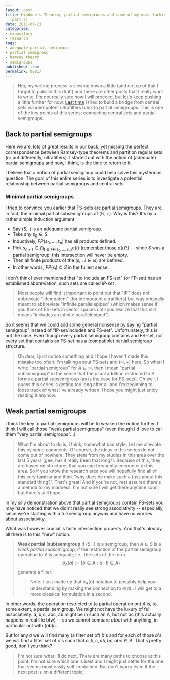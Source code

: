 ```yaml
---
layout: post
title: Hindman’s Theorem, partial semigroups and some of my most lacking intuitions
  (part 7)
date: 2011-09-21
categories:
- expository
- research
tags:
- adequate partial semigroup
- partial semigroup
- Ramsey theory
- semigroups
published: true
permalink: 0081/
---
```


> Hm, my writing process is slowing down a little (and on top of that I forgot to publish this draft) and there are other posts that I really want to write. I'm not really sure how I will proceed, but let's keep pushing a little further for now. [Last time](/0080/) I tried to build a bridge from central sets via idempotent ultrafilters back to partial semigroups. This is one of the key points of this series: connecting central sets and partial semigroups.

## Back to partial semigroups

Here we are, lots of great results in our back, yet missing the perfect correspondence between Ramsey-type theorems and partition regular sets (or put differently, ultrafilters). I started out with the notion of (adequate) partial semigroups and now, I think, is the time to return to it.

I believe that a notion of partial semigroup could help solve this mysterious question. The goal of this entire series is to investigate a potential relationship between partial semigroups and central sets.

### Minimal partial semigroups

[I tried to convince you earlier](/0077/) that FS-sets are partial semigroups. They are, in fact, the minimal partial subsemigroups of $(\mathbb{N},+)$. Why is this? It's by a rather simple induction argument

*   Say $(S,\cdot)$ is an adequate partial semigroup.
*   Take any $s_ 0\in S$.
*   Inductively, $FP(s_ 0,\ldots, s_ n)$ has all products defined.
*   Pick $s_ {n+1} \in \bigcap_ {t \in FP(s_ 0,\ldots,s_ n)} \sigma(t)$ ([remember those $\sigma(t)$?](/0076/)) -- since $S$ was a partial semigroup, this intersection will never be empty.
*   Then all finite products of the $(s_ i : i\in \omega)$ are defined.
*   In other words, $FP(s_ i) \subseteq S$ in the fullest sense.

I don't think I ever mentioned that "to include an FS-set" (or FP-set) has an established abbreviation; such sets are called _IP-set_ .

> Most people will find it important to point out that "IP" does not abbreviate "idempotent" (for idempotent ultrafilters) but was originally meant to abbreviate "infinite parallelepiped" (which makes sense if you think of FS-sets in vector spaces until you realize that this still means "includes an infinite parallelepiped").

So it seems that we could add some general nonsense by saying "partial semigroup" instead of "IP-set/includes and FS-set". Unfortunately, this is not the case. Even though every partial semigroup contains and FS-set, not every set that contains an FS-set has a (compatible) partial semigroup structure.

> Oh dear, I just notice something and I hope I haven't made this mistake too often. I'm talking about FS-sets and $(\mathbb{N},+)$ here. So when I write "partial semigroup" for $A\subseteq \mathbb{N}$, then I mean "partial subsemigroup" in the sense that the usual addition restricted to $A$ forms a partial subsemigroup (as is the case for FS-sets). Oh well, I guess this series is getting too long after all and I'm beginning to loose track of what I've already written. I hope you might just enjoy reading it anyhow.

## Weak partial semigroups

I think the key to partial semigroups will be to weaken the notion further. I think I will call those "weak partial semigroups" (even though I'd love to call them "very partial semigroups"...).

> What I'm about to do is, I think, somewhat bad style. Let me alleviate this by some comments. Of course, the ideas in this series do not come out of nowhere. They stem from my studies in this area over the last 5 years (gee, has it really been that long?). Because of this, they are based on structures that you can frequently encounter in this area. So if you know the research area you will hopefully find all of this very familiar and think "why does he make such a fuss about this standard thing?". That's great! And if you're not, rest assured there's a method to my madness. I'm not sure I will get there anytime soon, but there's still hope.

In my silly demonstration above that partial semigroups contain FS-sets you may have noticed that we didn't really see strong associativity -- especially, since we're starting with a full semigroup anyway and have no worries about associativity.

What was however crucial is finite intersection property. And that's already all there is to this "new" notion.

> **Weak partial (sub)semigroup** If $(S,\cdot)$ is a semigroup, then $A\subseteq S$ is a _weak partial subsemigroup_, if the restriction of the partial semigroup operation to $A$ is adequate, i.e., the sets of the form  
>  $$ \sigma_ A(a) := \{ b\in A : a\cdot b \in A\}$$ generate a filter.
>
> > Note: I just made up that $\sigma_ A(a)$ notation to possibly help your understanding by making the connection to $\sigma(a)$.. I will get to a more classical formulation in a second.

In other words, the operation restricted to (a partial operation on) $A$ is, to some extent, a partial semigroup. We might not have the luxury of full associativity: a, b,c, abc, ab might be in such an A, but not bc (this actually happens in real life btw) -- so we cannot compare $a(bc)$ with anything, in particular not with $(ab)c$.

But for any $a$ we will find many (a filter set of) $b$'s and for each of those $b$'s we will find a filter set of $c$'s such that $a,b,c,ab,bc, abc \in A$. That's pretty good, don't you think?

> I'm not sure what I'll do next. There are many paths to choose at this point. I'm not sure which one is best and I might just settle for the one that seems most easily self-contained. But don't worry even if the next post is on a different topic.
